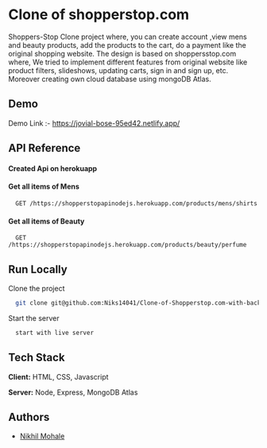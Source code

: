 
# Clone of shopperstop.com
Shoppers-Stop Clone project where, you can create account ,view mens and beauty products, add the products to the cart, do a payment like the original shopping website. The design is based on shoppersstop.com where, We tried to implement different features from original website like product filters, slideshows, updating carts, sign in and sign up, etc. Moreover creating own cloud database using mongoDB Atlas.



## Demo

Demo Link :- https://jovial-bose-95ed42.netlify.app/
## API Reference
 #### Created Api on herokuapp  
#### Get all items of Mens

```http
  GET /https://shopperstopapinodejs.herokuapp.com/products/mens/shirts
```

#### Get all items of Beauty

```http
  GET /https://shopperstopapinodejs.herokuapp.com/products/beauty/perfume
```




## Run Locally

Clone the project

```bash
  git clone git@github.com:Niks14041/Clone-of-Shopperstop.com-with-backend.git
```

Start the server

```bash
  start with live server
```


## Tech Stack

**Client:** HTML, CSS, Javascript

**Server:** Node, Express, MongoDB Atlas


## Authors

- [Nikhil Mohale](https://github.com/Niks14041)

